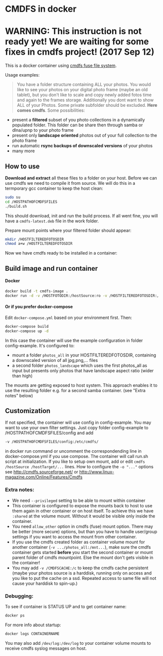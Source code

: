 # CMDFS in docker
# WARNING: This instruction is not ready yet! We are waiting for some fixes in cmdfs project! (2017 Sep 12)
This is a docker container using [cmdfs fuse file system](https://github.com/mikeswain/cmdfs).

Usage examples:

> You have a folder structure containing ALL your photos. You would like to see your photos on your digital photo frame (maybe an old tablet), but you don't like to scale and copy newly added fotos time and again to the frames storage. Additionally you dont want to show ALL of your Photos. Some private subfolder should be excluded.
**Here comes cmdfs**. 
Some possibilities:
- present a **filtered** subset of you photo collections in a dynamically populated folder. This folder can be share then through samba or dlna/upnp to your photo frame
- present only **landscape oriented** photos out of your full collection to the photo frame
- run automatic **rsync backups of downscaled versions** of your photos
- many more

## How to use

**Download and extract** all these files to a folder on your host.
Before we can use cmdfs we need to compile it from source. We will do this in a termporary gcc container to keep the host clean:

```sh
sudo su
cd /HOSTPATHOFCMDFSFILES
./build.sh
```

This should download, init and run the build process. If all went fine, you will have a `cmdfs-latest.deb` file in the work folder.

Prepare mount points where your filtered folder should appear:
```sh
mkdir /HOSTFILTEREDFOTOSDIR
chmod a+w /HOSTFILTEREDFOTOSDIR
```

Now we have cmdfs ready to be installed in a container:


## Build image and run container
#### Docker

```sh
docker build -t cmdfs-image .
docker run -d -v /HOSTFOTODIR:/hostSource:ro -v /HOSTFILTEREDFOTOSDIR:/hostTarget:shared --privileged cmdfs-image
```

#### Or if you prefer docker-compose
Edit `docker-compose.yml` based on your environment first.
Then:
```sh
docker-compose build
docker-compose up -d
```

In this case the container will use the example configuration in folder config-example. It's configured to:
- mount a folder `photos_all` in your HOSTFILTEREDFOTOSDIR, containing a downscaled version of all jpg,png,... files 
- a second folder `photos_landscape` which uses the first photos_all as input but presents only photos that have landscape aspect ratio (wider than high)

The mounts are getting exposed to host system. This approach enables it to use the resulting folder e.g. for a second samba container. (see "Extra notes" below)

## Customization
If not specified, the container will use config in config-example. You may want to use your own filter settings. Just copy folder config-example to /HOSTPATHOFCMDFSFILES/config and add 
```sh
-v /HOSTPATHOFCMDFSFILES/config:/etc/cmdfs/
```
in docker run command or uncomment the correspondending line in docker-compose.yml if you use compose.
The container will call run.sh script at initialization. If you like to setup own mount, add or edit `cmdfs /hostSource /hostTarget/...` lines.
How to configure the `-o "..."` options see http://cmdfs.sourceforge.net/ or http://www.linux-magazine.com/Online/Features/Cmdfs

### Extra notes:
- We need `--privileged` setting to be able to mount within container
- This container is configured to expose the mounts back to host to use them again in other container or on host itself. To achieve this we have `:shared` at the volume mount. Without it would be visible only inside the container. 
- You need `allow_other` option in cmdfs (fuse) mount option. There may be better (more secure) options, but than you have to handle user/group settings if you want to access the mount from other container.
- If you use the cmdfs created folder as container volume mount for another container (`-v .../photos_all:/mnt...`), make sure the cmdfs container gets started **before** you start the second container or mount parent folder of cmdfs mountpoint. Else the mount don't gets visible in the container!
- You may add `-v /CMDFSCACHE:/c` to keep the cmdfs cache persistent (maybe your photos source is a harddisk, running only on access and you like to put the cache on a ssd. Repeated access to same file will not cause your harddisk to spin-up.)

### Debugging:
To see if container is STATUS UP and to get container name:
```sh
docker ps
```

For more info about startup:
```sh
docker logs CONTAINERNAME
```

You may also add `/dev/log:/dev/log` to your container volume mounts to receive cmdfs syslog messages on host.
